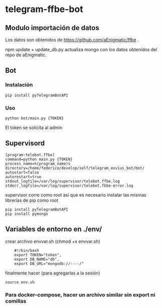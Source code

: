# telegram-ffbe-bot

## Modulo importación de datos

Los datos son obtenidos de https://github.com/aEnigmatic/ffbe . 

npm update + update_db.py actualiza mongo con los datos obtenidos del repo de aEnigmatic.


## Bot

### Instalación

	pip install pyTelegramBotAPI

### Uso
    
    python bot/main.py {TOKEN}
    
El token se solicita al admin

## Supervisord

```
[program:telebot.ffbe]
command=python main.py {TOKEN}
process_name=%(program_name)s
directory=/home/federico/develop/self/telegram_exvius_bot/bot/
autostart=false
autorestart=true
stdout_logfile=/var/log/supervisor/telebot.ffbe.log
stderr_logfile=/var/log/supervisor/telebot.fbbe-error.log
```

supervisor corre como root así que es necesario instalar las mismas librerías de pip como root
  
    pip install pyTelegramBotAPI
    pip install pymongo

## Variables de entorno en ./env/

crear archivo envvar.sh (chmod +x envvar.sh)

        #!/bin/bash
        export TOKEN="token",
        export DB_NAME="db",
        export DB_URL="mongodb://----/"

finalmente hacer (para agregarlas a la sesión)
    
    source env.sh 

### Para docker-compose, hacer un archivo similar sin export ni comillas
